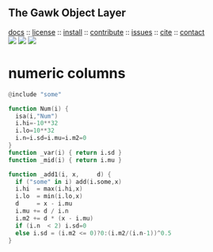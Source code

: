 <a name=top>
<h2>
     The Gawk Object Layer
</h2>
<p>
   <a    href="http://menzies.us/awk/index">docs</a>
   :: <a href="http://menzies.us/awk/index#license">license</a>
   :: <a href="http://menzies.us/awk/index#install">install</a>
   :: <a href="http://menzies.us/awk/index#contribute">contribute</a>
   :: <a href="http://github.com/timm/awk/issues">issues</a>
   :: <a href="http://menzies.us/awk/index#cite">cite</a>
   :: <a href="http://menzies.us/awk/index#contatct">contact</a>
<br>
   <img src="https://img.shields.io/badge/language-gawk-orange">
   <img src="https://img.shields.io/badge/purpose-ai,se-blueviolet">
   <img src="https://img.shields.io/badge/platform-mac,*nux-informational">
</p>

# numeric columns

```awk
@include "some"

function Num(i) {
  isa(i,"Num")
  i.hi=-10**32
  i.lo=10**32
  i.n=i.sd=i.mu=i.m2=0
}
function _var(i) { return i.sd }
function _mid(i) { return i.mu }

function _add1(i, x,     d) {
  if ("some" in i) add(i.some,x)
  i.hi  = max(i.hi,x)
  i.lo  = min(i.lo,x)
  d     = x - i.mu
  i.mu += d / i.n
  i.m2 += d * (x - i.mu) 
  if (i.n  < 2) i.sd=0  
  else i.sd = (i.m2 <= 0)?0:(i.m2/(i.n-1))^0.5 
}
```

